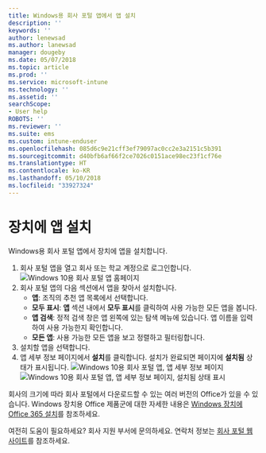 ```yaml
---
title: Windows용 회사 포털 앱에서 앱 설치
description: ''
keywords: ''
author: lenewsad
ms.author: lanewsad
manager: dougeby
ms.date: 05/07/2018
ms.topic: article
ms.prod: ''
ms.service: microsoft-intune
ms.technology: ''
ms.assetid: ''
searchScope:
- User help
ROBOTS: ''
ms.reviewer: ''
ms.suite: ems
ms.custom: intune-enduser
ms.openlocfilehash: 085d6c9e21cff3ef79097ac0cc2e3a2151c5b391
ms.sourcegitcommit: d40bfb6af66f2ce7026c0151ace98ec23f1cf76e
ms.translationtype: HT
ms.contentlocale: ko-KR
ms.lasthandoff: 05/10/2018
ms.locfileid: "33927324"
---
```

# <a name="install-apps-on-your-device"></a>장치에 앱 설치
Windows용 회사 포털 앱에서 장치에 앱을 설치합니다.

1. 회사 포털 앱을 열고 회사 또는 학교 계정으로 로그인합니다.
![Windows 10용 회사 포털 앱 홈페이지](./media/RS1_AppDetailsPage_Installed_03.png)
2. 회사 포털 앱의 다음 섹션에서 앱을 찾아서 설치합니다.
    * **앱**: 조직의 추천 앱 목록에서 선택합니다. 
    * **모두 표시**: **앱** 섹션 내에서 **모두 표시**를 클릭하여 사용 가능한 모든 앱을 봅니다.
    * **앱 검색**: 정적 검색 창은 앱 왼쪽에 있는 탐색 메뉴에 있습니다. 앱 이름을 입력하여 사용 가능한지 확인합니다.
    * **모든 앱**: 사용 가능한 모든 앱을 보고 정렬하고 필터링합니다.
3. 설치할 앱을 선택합니다.
4. 앱 세부 정보 페이지에서 **설치**를 클릭합니다. 설치가 완료되면 페이지에 **설치됨** 상태가 표시됩니다.
![Windows 10용 회사 포털 앱, 앱 세부 정보 페이지](./media/RS1_AppDetailsPage_Installed_02.png)  
![Windows 10용 회사 포털 앱, 앱 세부 정보 페이지, 설치됨 상태 표시](./media/RS1_AppDetailsPage_Installed_01.png)    

 회사의 크기에 따라 회사 포털에서 다운로드할 수 있는 여러 버전의 Office가 있을 수 있습니다. Windows 장치용 Office 제품군에 대한 자세한 내용은 [Windows 장치에 Office 365 설치](./install-office-windows.md)를 참조하세요.

여전히 도움이 필요하세요? 회사 지원 부서에 문의하세요. 연락처 정보는 [회사 포털 웹 사이트](https://portal.manage.microsoft.com#HelpDeskDialog)를 참조하세요.
